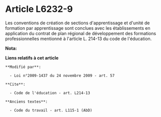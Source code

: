# Article L6232-9

Les conventions de création de sections d'apprentissage et d'unité de formation par apprentissage sont conclues avec les
établissements en application du contrat de plan régional de développement des formations professionnelles mentionné à
l'article L. 214-13 du code de l'éducation.

**Nota:**



**Liens relatifs à cet article**

	**Modifié par**:

	  - Loi n°2009-1437 du 24 novembre 2009 - art. 57

	**Cite**:

	  - Code de l'éducation - art. L214-13

	**Anciens textes**:

	  - Code du travail - art. L115-1 (AbD)
